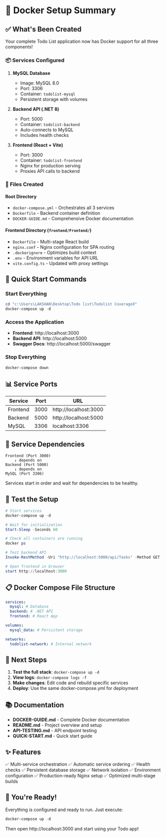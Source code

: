 # 🐳 Docker Setup Summary

## ✅ What's Been Created

Your complete Todo List application now has Docker support for all three components!

### 📦 Services Configured

1. **MySQL Database**

   - Image: MySQL 8.0
   - Port: 3306
   - Container: `todolist-mysql`
   - Persistent storage with volumes

2. **Backend API (.NET 8)**

   - Port: 5000
   - Container: `todolist-backend`
   - Auto-connects to MySQL
   - Includes health checks

3. **Frontend (React + Vite)**
   - Port: 3000
   - Container: `todolist-frontend`
   - Nginx for production serving
   - Proxies API calls to backend

### 📄 Files Created

#### Root Directory

- `docker-compose.yml` - Orchestrates all 3 services
- `Dockerfile` - Backend container definition
- `DOCKER-GUIDE.md` - Comprehensive Docker documentation

#### Frontend Directory (`frontend/Frontend/`)

- `Dockerfile` - Multi-stage React build
- `nginx.conf` - Nginx configuration for SPA routing
- `.dockerignore` - Optimizes build context
- `.env` - Environment variables for API URL
- `vite.config.ts` - Updated with proxy settings

## 🚀 Quick Start Commands

### Start Everything

```powershell
cd "c:\Users\LAKSHAN\Desktop\Todo list\Todolist CoverageX"
docker-compose up -d
```

### Access the Application

- **Frontend**: http://localhost:3000
- **Backend API**: http://localhost:5000
- **Swagger Docs**: http://localhost:5000/swagger

### Stop Everything

```powershell
docker-compose down
```

## 📊 Service Ports

| Service  | Port | URL                   |
| -------- | ---- | --------------------- |
| Frontend | 3000 | http://localhost:3000 |
| Backend  | 5000 | http://localhost:5000 |
| MySQL    | 3306 | localhost:3306        |

## 🔄 Service Dependencies

```
Frontend (Port 3000)
    ↓ depends on
Backend (Port 5000)
    ↓ depends on
MySQL (Port 3306)
```

Services start in order and wait for dependencies to be healthy.

## 🧪 Test the Setup

```powershell
# Start services
docker-compose up -d

# Wait for initialization
Start-Sleep -Seconds 60

# Check all containers are running
docker ps

# Test backend API
Invoke-RestMethod -Uri "http://localhost:5000/api/Tasks" -Method GET

# Open frontend in browser
start http://localhost:3000
```

## 📋 Docker Compose File Structure

```yaml
services:
  mysql: # Database
  backend: # .NET API
  frontend: # React App

volumes:
  mysql_data: # Persistent storage

networks:
  todolist-network: # Internal network
```

## 🎯 Next Steps

1. **Test the full stack**: `docker-compose up -d`
2. **View logs**: `docker-compose logs -f`
3. **Make changes**: Edit code and rebuild specific services
4. **Deploy**: Use the same docker-compose.yml for deployment

## 📚 Documentation

- **DOCKER-GUIDE.md** - Complete Docker documentation
- **README.md** - Project overview and setup
- **API-TESTING.md** - API endpoint testing
- **QUICK-START.md** - Quick start guide

## ✨ Features

✅ Multi-service orchestration
✅ Automatic service ordering
✅ Health checks
✅ Persistent database storage
✅ Network isolation
✅ Environment configuration
✅ Production-ready Nginx setup
✅ Optimized multi-stage builds

## 🎉 You're Ready!

Everything is configured and ready to run. Just execute:

```powershell
docker-compose up -d
```

Then open http://localhost:3000 and start using your Todo app!
